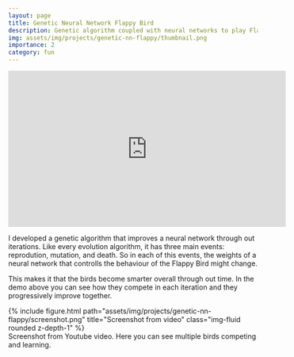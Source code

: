 ```yaml
---
layout: page
title: Genetic Neural Network Flappy Bird
description: Genetic algorithm coupled with neural networks to play Flappy Bird.
img: assets/img/projects/genetic-nn-flappy/thumbnail.png
importance: 2
category: fun
---
```


<center>
    <iframe width="560" height="315" src="https://www.youtube.com/embed/1PUq66TIl-U" title="YouTube video player" frameborder="0" allow="accelerometer; autoplay; clipboard-write; encrypted-media; gyroscope; picture-in-picture" allowfullscreen></iframe>
</center>

I developed a genetic algorithm that improves a neural network through out iterations. Like every evolution algorithm, it has three main events: reprodution, mutation, and death. So in each of this events, the weights of a neural network that controlls the behaviour of the Flappy Bird might change.

This makes it that the birds become smarter overall through out time. In the demo above you can see how they compete in each iteration and they progressively improve together.

<div class="row">
    <div class="col-sm mt-3 mt-md-0">
        {% include figure.html path="assets/img/projects/genetic-nn-flappy/screenshot.png" title="Screenshot from video" class="img-fluid rounded z-depth-1" %}
    </div>
</div>
<div class="caption">
    Screenshot from Youtube video. Here you can see multiple birds competing and learning.
</div>
